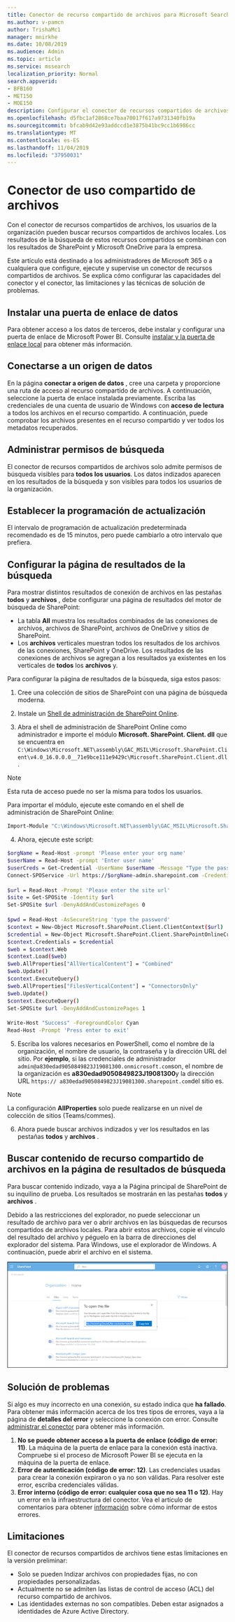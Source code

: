 ```yaml
---
title: Conector de recurso compartido de archivos para Microsoft Search
ms.author: v-pamcn
author: TrishaMc1
manager: mnirkhe
ms.date: 10/08/2019
ms.audience: Admin
ms.topic: article
ms.service: mssearch
localization_priority: Normal
search.appverid:
- BFB160
- MET150
- MOE150
description: Configurar el conector de recursos compartidos de archivos para Microsoft Search.
ms.openlocfilehash: d5fbc1af2868ce7baa70017f617a9731340fb19a
ms.sourcegitcommit: bfcab9d42e93addccd1e3875b41bc9cc1b6986cc
ms.translationtype: MT
ms.contentlocale: es-ES
ms.lasthandoff: 11/04/2019
ms.locfileid: "37950031"
---
```

# <a name="file-share-connector"></a>Conector de uso compartido de archivos

Con el conector de recursos compartidos de archivos, los usuarios de la organización pueden buscar recursos compartidos de archivos locales. Los resultados de la búsqueda de estos recursos compartidos se combinan con los resultados de SharePoint y Microsoft OneDrive para la empresa.

Este artículo está destinado a los administradores de Microsoft 365 o a cualquiera que configure, ejecute y supervise un conector de recursos compartidos de archivos. Se explica cómo configurar las capacidades del conector y el conector, las limitaciones y las técnicas de solución de problemas.

## <a name="install-a-data-gateway"></a>Instalar una puerta de enlace de datos
Para obtener acceso a los datos de terceros, debe instalar y configurar una puerta de enlace de Microsoft Power BI. Consulte [instalar y la puerta de enlace local](https://docs.microsoft.com/data-integration/gateway/service-gateway-install) para obtener más información.  

## <a name="connect-to-a-data-source"></a>Conectarse a un origen de datos
En la página **conectar a origen de datos** , cree una carpeta y proporcione una ruta de acceso al recurso compartido de archivos. A continuación, seleccione la puerta de enlace instalada previamente. Escriba las credenciales de una cuenta de usuario de Windows con **acceso de lectura** a todos los archivos en el recurso compartido. A continuación, puede comprobar los archivos presentes en el recurso compartido y ver todos los metadatos recuperados.

## <a name="manage-search-permissions"></a>Administrar permisos de búsqueda
El conector de recursos compartidos de archivos solo admite permisos de búsqueda visibles para **todos los usuarios**. Los datos indizados aparecen en los resultados de la búsqueda y son visibles para todos los usuarios de la organización.

## <a name="set-the-refresh-schedule"></a>Establecer la programación de actualización
El intervalo de programación de actualización predeterminada recomendado es de 15 minutos, pero puede cambiarlo a otro intervalo que prefiera.

## <a name="set-up-your-search-results-page"></a>Configurar la página de resultados de la búsqueda
Para mostrar distintos resultados de conexión de archivos en las pestañas **todos** y **archivos** , debe configurar una página de resultados del motor de búsqueda de SharePoint:
- La tabla **All** muestra los resultados combinados de las conexiones de archivos, archivos de SharePoint, archivos de OneDrive y sitios de SharePoint. 
- Los **archivos** verticales muestran todos los resultados de los archivos de las conexiones, SharePoint y OneDrive.
Los resultados de las conexiones de archivos se agregan a los resultados ya existentes en los verticales de **todos** los **archivos** y.

Para configurar la página de resultados de la búsqueda, siga estos pasos:
1. Cree una colección de sitios de SharePoint con una página de búsqueda moderna.

2. Instale un [Shell de administración de SharePoint Online](https://www.microsoft.com/download/details.aspx?id=35588).

3. Abra el shell de administración de SharePoint Online como administrador e importe el módulo **Microsoft. SharePoint. Client. dll** que se encuentra en `C:\Windows\Microsoft.NET\assembly\GAC_MSIL\Microsoft.SharePoint.Client\v4.0_16.0.0.0__71e9bce111e9429c\Microsoft.SharePoint.Client.dll`.

> [!NOTE]
> Esta ruta de acceso puede no ser la misma para todos los usuarios.

Para importar el módulo, ejecute este comando en el shell de administración de SharePoint Online:
```bash
Import-Module "C:\Windows\Microsoft.NET\assembly\GAC_MSIL\Microsoft.SharePoint.Client\v4.0_16.0.0.0__71e9bce111e9429c\Microsoft.SharePoint.Client.dll" 
```

4. Ahora, ejecute este script:
```bash
$orgName = Read-Host -prompt 'Please enter your org name'
$userName = Read-Host -prompt 'Enter user name'
$userCreds = Get-Credential -UserName $userName -Message "Type the password"
Connect-SPOService -Url https://$orgName-admin.sharepoint.com -Credential $userCreds

$url = Read-Host -Prompt 'Please enter the site url'
$site = Get-SPOSite -Identity $url
Set-SPOSite $url -DenyAddAndCustomizePages 0

$pwd = Read-Host -AsSecureString 'type the password'
$context = New-Object Microsoft.SharePoint.Client.ClientContext($url)
$credential = New-Object Microsoft.SharePoint.Client.SharePointOnlineCredentials($userName, $pwd)
$context.Credentials = $credential
$web = $context.Web
$context.Load($web)
$web.AllProperties["AllVerticalContent"] = "Combined"
$web.Update()
$context.ExecuteQuery()
$web.AllProperties["FilesVerticalContent"] = "ConnectorsOnly"
$web.Update()
$context.ExecuteQuery()
Set-SPOSite $url -DenyAddAndCustomizePages 1

Write-Host "Success" -ForegroundColor Cyan
Read-Host -Prompt 'Press enter to exit'
```

5. Escriba los valores necesarios en PowerShell, como el nombre de la organización, el nombre de usuario, la contraseña y la dirección URL del sitio. Por **ejemplo**, si las credenciales de administrador `admin@a830edad9050849823J19081300.onmicrosoft.com`son, el nombre de la organización es **a830edad9050849823J19081300**y la dirección URL `https:// a830edad9050849823J19081300.sharepoint.com`del sitio es.

> [!NOTE]
> La configuración **AllProperties** solo puede realizarse en un nivel de colección de sitios (Teams/commes).

6. Ahora puede buscar archivos indizados y ver los resultados en las pestañas **todos** y **archivos** .

## <a name="search-for-file-share-content-in-the-search-results-page"></a>Buscar contenido de recurso compartido de archivos en la página de resultados de búsqueda
Para buscar contenido indizado, vaya a la Página principal de SharePoint de su inquilino de prueba. Los resultados se mostrarán en las pestañas **todos** y **archivos** .

Debido a las restricciones del explorador, no puede seleccionar un resultado de archivo para ver o abrir archivos en las búsquedas de recursos compartidos de archivos locales. Para abrir estos archivos, copie el vínculo del resultado del archivo y péguelo en la barra de direcciones del explorador del sistema. Para Windows, use el explorador de Windows. A continuación, puede abrir el archivo en el sistema.

![Búsqueda de SharePoint con el cuadro de diálogo Copiar vínculo abierto.](media/fileshare-search.png)

## <a name="troubleshooting"></a>Solución de problemas
Si algo es muy incorrecto en una conexión, su estado indica que **ha fallado**. Para obtener más información acerca de los tres tipos de errores, vaya a la página de **detalles del error** y seleccione la conexión con error. Consulte [administrar el conector](manage-connector.md) para obtener más información.
1. **No se puede obtener acceso a la puerta de enlace (código de error: 11)**. La máquina de la puerta de enlace para la conexión está inactiva. Compruebe si el proceso de Microsoft Power BI se ejecuta en la máquina de la puerta de enlace.
2. **Error de autenticación (código de error: 12)**. Las credenciales usadas para crear la conexión expiraron o ya no son válidas. Para resolver este error, escriba credenciales válidas.
3. **Error interno (código de error: cualquier cosa que no sea 11 o 12)**. Hay un error en la infraestructura del conector. Vea el artículo de comentarios para obtener [información](connectors-feedback.md) sobre cómo informar de estos errores.

## <a name="limitations"></a>Limitaciones
El conector de recursos compartidos de archivos tiene estas limitaciones en la versión preliminar:
* Solo se pueden Indizar archivos con propiedades fijas, no con propiedades personalizadas.
* Actualmente no se admiten las listas de control de acceso (ACL) del recurso compartido de archivos.
* Las identidades externas no son compatibles. Deben estar asignados a identidades de Azure Active Directory.
